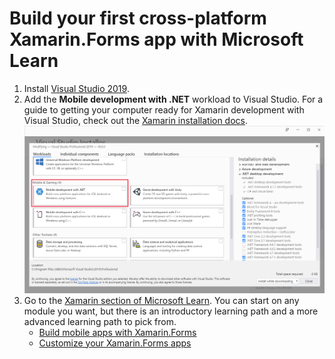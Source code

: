 # Build your first cross-platform Xamarin.Forms app with Microsoft Learn

1. Install [Visual Studio 2019](https://visualstudio.microsoft.com/).
1. Add the **Mobile development with .NET** workload to Visual Studio. For a guide to getting your computer ready for Xamarin development with Visual Studio, check out the [Xamarin installation docs](https://docs.microsoft.com/xamarin/get-started/installation/index).
  ![Screenshot of the Visual Studio Installer showing the Workloads tab with the Mobile development with .NET workload highlighted.](media/VisualStudio2019-Installer-MobileWorkload.png)
1. Go to the [Xamarin section of Microsoft Learn](https://aka.ms/learn-xamarin). You can start on any module you want, but there is an introductory learning path and a more advanced learning path to pick from.
    * [Build mobile apps with Xamarin.Forms](https://docs.microsoft.com/learn/paths/build-mobile-apps-with-xamarin-forms/)
    * [Customize your Xamarin.Forms apps](https://docs.microsoft.com/learn/paths/customize-your-xamarin-forms-apps/)
    
